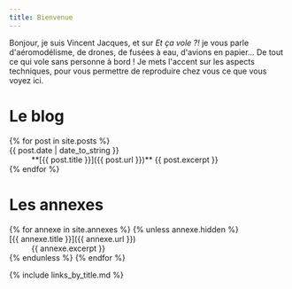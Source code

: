 ```yaml
---
title: Bienvenue
---
```


Bonjour, je suis Vincent Jacques, et sur *Et ça vole&nbsp;?!* je vous parle d'aéromodélisme, de drones, de fusées à eau, d'avions en papier...
De tout ce qui vole sans personne à bord&nbsp;!
Je mets l'accent sur les aspects techniques, pour vous permettre de reproduire chez vous ce que vous voyez ici.

Le blog
=======

<dl class="row">
{% for post in site.posts %}
<dt class="col-md-3">{{ post.date | date_to_string }}</dt>
<dd class="col-md-9">
**[{{ post.title }}]({{ post.url }})**
{{ post.excerpt }}
</dd>
{% endfor %}
</dl>

Les annexes
===========

<dl class="row">
{% for annexe in site.annexes %}
{% unless annexe.hidden %}
<dt class="col-sm-3">[{{ annexe.title }}]({{ annexe.url }})</dt>
<dd class="col-sm-9">{{ annexe.excerpt }}</dd>
{% endunless %}
{% endfor %}
</dl>

{% include links_by_title.md %}
